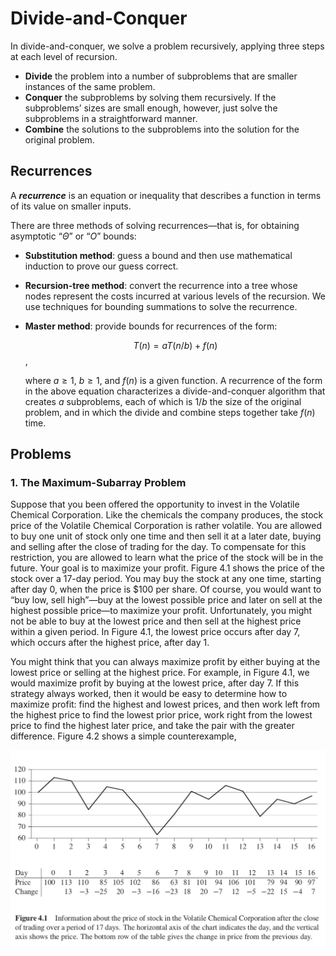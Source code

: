 # Divide-and-Conquer

In divide-and-conquer, we solve a problem recursively, applying three steps at each level of recursion.

- **Divide** the problem into a number of subproblems that are smaller instances of the same problem.
- **Conquer** the subproblems by solving them recursively. If the subproblems’ sizes are small enough,
however, just solve the subproblems in a straightforward manner.
- **Combine** the solutions to the subproblems into the solution for the original problem.

## Recurrences

A ***recurrence*** is an equation or inequality that describes a function in terms of its value on
smaller inputs.

There are three methods of solving recurrences—that is, for obtaining asymptotic “$\Theta$” or “$O$” bounds:

- **Substitution method**: guess a bound and then use mathematical induction to prove our guess correct.

- **Recursion-tree method**: convert the recurrence into a tree whose nodes represent the costs incurred at various levels of the recursion. We use techniques for bounding summations to solve the recurrence.

- **Master method**: provide bounds for recurrences of the form:

  $$T(n) = aT(n/b) + f(n)$$,

  where $a\geq1$, $b\geq1$, and $f(n)$ is a given function. A recurrence of the form in the above equation characterizes a divide-and-conquer algorithm that creates $a$ subproblems, each of which is $1/b$ the size of the original problem, and in which  the divide and combine steps together take $f(n)$ time.

## Problems

### 1. The Maximum-Subarray Problem

Suppose that you been offered the opportunity to invest in the Volatile Chemical Corporation. Like the chemicals the company produces, the stock price of the Volatile Chemical Corporation is rather volatile. You are allowed to buy one unit of stock only one time and then sell it at a later date, buying and selling after the close of trading for the day. To compensate for this restriction, you are allowed to learn what the price of the stock will be in the future. Your goal is to maximize your profit. Figure 4.1 shows the price of the stock over a 17-day period. You may buy the stock at any one time, starting after day 0, when the price is $100 per share. Of course, you would want to “buy low, sell high”—buy at the lowest possible price and later on sell at the highest possible price—to maximize your profit. Unfortunately, you might not be able to buy at the lowest price and then sell at the highest price within a given period. In Figure 4.1, the lowest price occurs after day 7, which occurs after the highest price, after day 1. 

You might think that you can always maximize profit by either buying at the lowest price or selling at the highest price. For example, in Figure 4.1, we would maximize profit by buying at the lowest price, after day 7. If this strategy always worked, then it would be easy to determine how to maximize profit: find the highest and lowest prices, and then work left from the highest price to find the lowest prior price, work right from the lowest price to find the highest later price, and take the pair with the greater difference. Figure 4.2 shows a simple counterexample, 

![image-20190511190240489](README.assets/image-20190511190240489.png)


